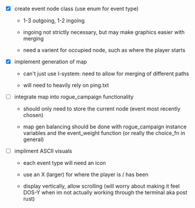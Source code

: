  - [X] create event node class (use enum for event type)

   - 1-3 outgoing, 1-2 ingoing

   - ingoing not strictly necessary, but may make graphics easier with merging

   - need a varient for occupied node, such as where the player starts



 - [X] implement generation of map

   - can't just use l-system: need to allow for merging of different paths

   - will need to heavily rely on ping.txt



 - [ ] integrate map into rogue_campaign functionality

   - should only need to store the current node (event most recently chosen)

   - map gen balancing should be done with rogue_campaign instance variables and the event_weight function (or really the choice_fn in general)



 - [ ] impliment ASCII visuals

   - each event type will need an icon

   - use an X (larger) for where the player is / has been

   - display vertically, allow scrolling (will worry about making it feel DOS-Y when im not actually working through the terminal aka post rust)